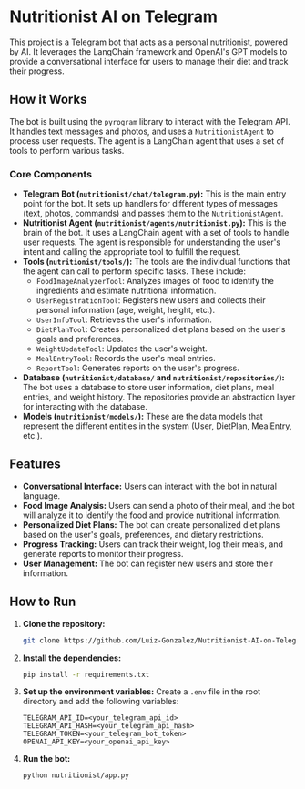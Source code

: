 # Nutritionist AI on Telegram

This project is a Telegram bot that acts as a personal nutritionist, powered by AI. It leverages the LangChain framework and OpenAI's GPT models to provide a conversational interface for users to manage their diet and track their progress.

## How it Works

The bot is built using the `pyrogram` library to interact with the Telegram API. It handles text messages and photos, and uses a `NutritionistAgent` to process user requests. The agent is a LangChain agent that uses a set of tools to perform various tasks.

### Core Components

*   **Telegram Bot (`nutritionist/chat/telegram.py`):** This is the main entry point for the bot. It sets up handlers for different types of messages (text, photos, commands) and passes them to the `NutritionistAgent`.
*   **Nutritionist Agent (`nutritionist/agents/nutritionist.py`):** This is the brain of the bot. It uses a LangChain agent with a set of tools to handle user requests. The agent is responsible for understanding the user's intent and calling the appropriate tool to fulfill the request.
*   **Tools (`nutritionist/tools/`):** The tools are the individual functions that the agent can call to perform specific tasks. These include:
    *   `FoodImageAnalyzerTool`: Analyzes images of food to identify the ingredients and estimate nutritional information.
    *   `UserRegistrationTool`: Registers new users and collects their personal information (age, weight, height, etc.).
    *   `UserInfoTool`: Retrieves the user's information.
    *   `DietPlanTool`: Creates personalized diet plans based on the user's goals and preferences.
    *   `WeightUpdateTool`: Updates the user's weight.
    *   `MealEntryTool`: Records the user's meal entries.
    *   `ReportTool`: Generates reports on the user's progress.
*   **Database (`nutritionist/database/` and `nutritionist/repositories/`):** The bot uses a database to store user information, diet plans, meal entries, and weight history. The repositories provide an abstraction layer for interacting with the database.
*   **Models (`nutritionist/models/`):** These are the data models that represent the different entities in the system (User, DietPlan, MealEntry, etc.).

## Features

*   **Conversational Interface:** Users can interact with the bot in natural language.
*   **Food Image Analysis:** Users can send a photo of their meal, and the bot will analyze it to identify the food and provide nutritional information.
*   **Personalized Diet Plans:** The bot can create personalized diet plans based on the user's goals, preferences, and dietary restrictions.
*   **Progress Tracking:** Users can track their weight, log their meals, and generate reports to monitor their progress.
*   **User Management:** The bot can register new users and store their information.

## How to Run

1.  **Clone the repository:**
    ```bash
    git clone https://github.com/Luiz-Gonzalez/Nutritionist-AI-on-Telegram.git
    ```
2.  **Install the dependencies:**
    ```bash
    pip install -r requirements.txt
    ```
3.  **Set up the environment variables:**
    Create a `.env` file in the root directory and add the following variables:
    ```
    TELEGRAM_API_ID=<your_telegram_api_id>
    TELEGRAM_API_HASH=<your_telegram_api_hash>
    TELEGRAM_TOKEN=<your_telegram_bot_token>
    OPENAI_API_KEY=<your_openai_api_key>
    ```
4.  **Run the bot:**
    ```bash
    python nutritionist/app.py

